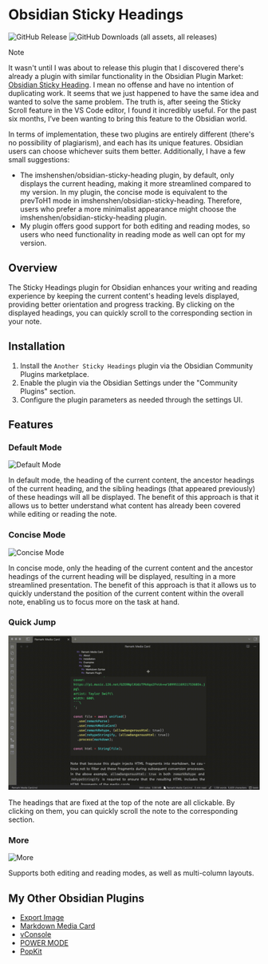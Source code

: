 # Obsidian Sticky Headings

![GitHub Release](https://img.shields.io/github/v/release/zhouhua/obsidian-sticky-headings?include_prereleases&style=flat) ![GitHub Downloads (all assets, all releases)](https://img.shields.io/github/downloads/zhouhua/obsidian-sticky-headings/total?style=flat)

> [!NOTE]
>
> It wasn't until I was about to release this plugin that I discovered there's already a plugin with similar functionality in the Obsidian Plugin Market: [Obsidian Sticky Heading](https://github.com/imshenshen/obsidian-sticky-heading). I mean no offense and have no intention of duplicating work. It seems that we just happened to have the same idea and wanted to solve the same problem. The truth is, after seeing the Sticky Scroll feature in the VS Code editor, I found it incredibly useful. For the past six months, I’ve been wanting to bring this feature to the Obsidian world.
>
> In terms of implementation, these two plugins are entirely different (there's no possibility of plagiarism), and each has its unique features. Obsidian users can choose whichever suits them better. Additionally, I have a few small suggestions:
>
> * The imshenshen/obsidian-sticky-heading plugin, by default, only displays the current heading, making it more streamlined compared to my version. In my plugin, the concise mode is equivalent to the prevToH1 mode in imshenshen/obsidian-sticky-heading. Therefore, users who prefer a more minimalist appearance might choose the imshenshen/obsidian-sticky-heading plugin.
> * My plugin offers good support for both editing and reading modes, so users who need functionality in reading mode as well can opt for my version.

## Overview

The Sticky Headings plugin for Obsidian enhances your writing and reading experience by keeping the current content's heading levels displayed, providing better orientation and progress tracking. By clicking on the displayed headings, you can quickly scroll to the corresponding section in your note.

## Installation

1. Install the `Another Sticky Headings` plugin via the Obsidian Community Plugins marketplace.
2. Enable the plugin via the Obsidian Settings under the "Community Plugins" section.
3. Configure the plugin parameters as needed through the settings UI.

## Features

### Default Mode

![Default Mode](./screenshots/defaultMode.gif)

In default mode, the heading of the current content, the ancestor headings of the current heading, and the sibling headings (that appeared previously) of these headings will all be displayed. The benefit of this approach is that it allows us to better understand what content has already been covered while editing or reading the note.

### Concise Mode

![Concise Mode](./screenshots/conciseMode.gif)

In concise mode, only the heading of the current content and the ancestor headings of the current heading will be displayed, resulting in a more streamlined presentation. The benefit of this approach is that it allows us to quickly understand the position of the current content within the overall note, enabling us to focus more on the task at hand.

### Quick Jump

![Quick Jump](./screenshots/quickJump.gif)

The headings that are fixed at the top of the note are all clickable. By clicking on them, you can quickly scroll the note to the corresponding section.

### More

![More](./screenshots/more.gif)

Supports both editing and reading modes, as well as multi-column layouts.

## My Other Obsidian Plugins

* [Export Image](https://github.com/zhouhua/obsidian-export-image)
* [Markdown Media Card](https://github.com/zhouhua/obsidian-markdown-media-card)
* [vConsole](https://github.com/zhouhua/obsidian-vconsole)
* [POWER MODE](https://github.com/zhouhua/obsidian-power-mode)
* [PopKit](https://github.com/zhouhua/obsidian-popkit)
